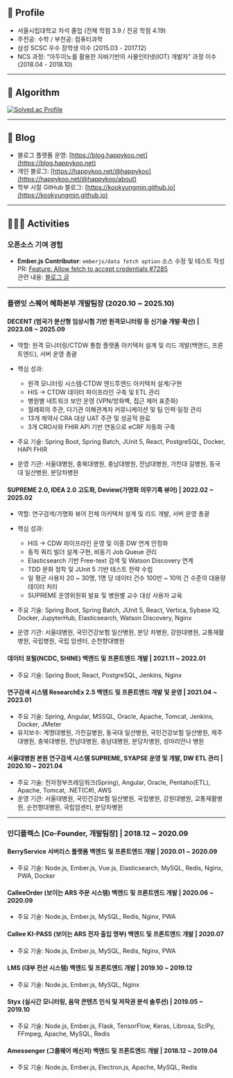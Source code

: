 ## 👤 Profile
- 서울시립대학교 차석 졸업 (전체 학점 3.9 / 전공 학점 4.19)
- 주전공: 수학 / 부전공: 컴퓨터과학
- 삼성 SCSC 우수 장학생 이수 (2015.03 - 2017.12)
- NCS 과정: “아두이노를 활용한 자바기반의 사물인터넷(IOT) 개발자” 과정 이수 (2018.04 - 2018.10)

---

## 📙 Algorithm
[![Solved.ac Profile](http://mazassumnida.wtf/api/v2/generate_badge?boj=gguri4549)](https://solved.ac/gguri4549)

---

## 📒 Blog
- 블로그 플랫폼 운영: [https://blog.happykoo.net](https://blog.happykoo.net)
- 개인 블로그: [https://happykoo.net/@happykoo](https://happykoo.net/@happykoo/about)
- 학부 시절 GitHub 블로그: [https://kookyungmin.github.io](https://kookyungmin.github.io)

---

## 🏃🏻‍♂️ Activities

### 오픈소스 기여 경험
- **Ember.js Contributor**: `emberjs/data fetch option` 소스 수정 및 테스트 작성  
  PR: [Feature: Allow fetch to accept credentials #7285](https://github.com/emberjs/data/pull/7285)  
  관련 내용: [블로그 글](https://happykoo.net/@happykoo/posts/196)

---

### 플랜잇 스퀘어 혜화본부 개발팀장 (2020.10 ~ 2025.10)

#### DECENT (범국가 분산형 임상시험 기반 원격모니터링 등 신기술 개발·확산) | 2023.08 ~ 2025.09
- 역할: 원격 모니터링/CTDW 통합 플랫폼 아키텍처 설계 및 리드 개발(백엔드, 프론트엔드), 서버 운영 총괄
- 핵심 성과:
  - 원격 모니터링 시스템·CTDW 엔드투엔드 아키텍처 설계/구현
  - HIS → CTDW 데이터 파이프라인 구축 및 ETL 관리
  - 병원별 네트워크 보안 운영 (VPN/방화벽, 접근 제어 표준화)
  - 월례회의 주관, 다기관 이해관계자 커뮤니케이션 및 팀 인력·일정 관리
  - 13개 제약사 CRA 대상 UAT 주관 및 성공적 완료
  - 3개 CRO사와 FHIR API 기반 연동으로 eCRF 자동화 구축

- 주요 기술: Spring Boot, Spring Batch, JUnit 5, React, PostgreSQL, Docker, HAPI FHIR  
- 운영 기관: 서울대병원, 충북대병원, 충남대병원, 전남대병원, 가천대 길병원, 동국대 일산병원, 분당차병원
  

#### SUPREME 2.0, IDEA 2.0 고도화, Deview(가명화 의무기록 뷰어) | 2022.02 ~ 2025.02
- 역할: 연구검색/가명화 뷰어 전체 아키텍처 설계 및 리드 개발, 서버 운영 총괄
- 핵심 성과:
  - HIS → CDW 파이프라인 운영 및 이종 DW 연계 안정화
  - 동적 쿼리 빌더 설계·구현, 비동기 Job Queue 관리
  - Elasticsearch 기반 Free-text 검색 및 Watson Discovery 연계
  - TDD 문화 정착 및 JUnit 5 기반 테스트 전략 수립
  - 일 평균 사용자 20 ~ 30명, 1명 당 데이터 건수 100만 ~ 10억 건 수준의 대용량 데이터 처리
  - SUPREME 운영위원회 발표 및 병원별 교수 대상 사용자 교육

- 주요 기술: Spring Boot, Spring Batch, JUnit 5, React, Vertica, Sybase IQ, Docker, JupyterHub, Elasticsearch, Watson Discovery, Nginx
- 운영 기관: 서울대병원, 국민건강보험 일산병원, 분당 차병원, 강원대병원, 교통재활병원, 국립병원, 국립 암센터, 순천향대병원


#### 데이터 포털(NCDC, SHINE) 백엔드 및 프론트엔드 개발 | 2021.11 ~ 2022.01
- 주요 기술: Spring Boot, React, PostgreSQL, Jenkins, Nginx

#### 연구검색 시스템 ResearchEx 2.5 백엔드 및 프론트엔드 개발 및 운영 | 2021.04 ~ 2023.01
- 주요 기술: Spring, Angular, MSSQL, Oracle, Apache, Tomcat, Jenkins, Docker, JMeter  
- 유지보수: 계명대병원, 가천길병원, 동국대 일산병원, 국민건강보험 일산병원, 제주대병원, 충북대병원, 전남대병원, 충남대병원, 분당차병원, 성마리안나 병원

#### 서울대병원 본원 연구검색 시스템 SUPREME, SYAPSE 운영 및 개발, DW ETL 관리 | 2020.10 ~ 2021.04
- 주요 기술: 전자정부프레임워크(Spring), Angular, Oracle, Pentaho(ETL), Apache, Tomcat, .NET(C#), AWS  
- 운영 기관: 서울대병원, 국민건강보험 일산병원, 국립병원, 강원대병원, 교통재활병원, 순천향대병원, 국립암센터, 분당차병원

---

### 인디플렉스 [Co-Founder, 개발팀장] | 2018.12 ~ 2020.09

#### BerryService 서버리스 플랫폼 백엔드 및 프론트엔드 개발 | 2020.01 ~ 2020.09  
- 주요 기술: Node.js, Ember.js, Vue.js, Elasticsearch, MySQL, Redis, Nginx, PWA, Docker

#### CalleeOrder (보이는 ARS 주문 시스템) 백엔드 및 프론트엔드 개발 | 2020.06 ~ 2020.09  
- 주요 기술: Node.js, Ember.js, MySQL, Redis, Nginx, PWA

#### Callee KI-PASS (보이는 ARS 전자 출입 명부) 백엔드 및 프론트엔드 개발 | 2020.07  
- 주요 기술: Node.js, Ember.js, MySQL, Redis, Nginx, PWA

#### LMS (대부 전산 시스템) 백엔드 및 프론트엔드 개발 | 2019.10 ~ 2019.12  
- 주요 기술: Node.js, Ember.js, MySQL, Nginx

#### Styx (실시간 모니터링, 음악 콘텐츠 인식 및 저작권 분석 솔루션) | 2019.05 ~ 2019.10  
- 주요 기술: Node.js, Ember.js, Flask, TensorFlow, Keras, Librosa, SciPy, FFmpeg, Apache, MySQL, Redis

#### Amessenger (그룹웨어 메신저) 백엔드 및 프론트엔드 개발 | 2018.12 ~ 2019.04  
- 주요 기술: Node.js, Ember.js, Electron.js, Apache, MySQL, Redis
